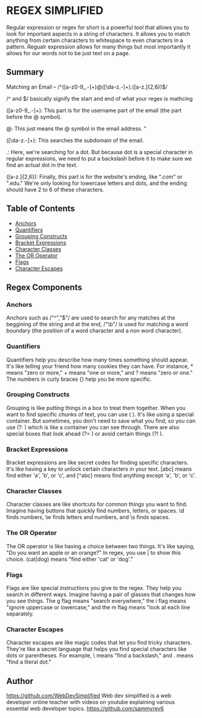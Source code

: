 # REGEX SIMPLIFIED
Regular expression or regex for short is a powerful tool that allows you to look for important aspects in a string of characters. It allows you to match anything from certain characters to whitespace to even characters in a pattern. Regualr expression allows for many things but most importantly it allows for our words not to be just text on a page.
## Summary
Matching an Email – /^([a-z0-9_\.-]+)@([\da-z\.-]+)\.([a-z\.]{2,6})$/

/^ and $/ basically signify the start and end of what your regex is mathcing

([a-z0-9_.-]+): This part is for the username part of the email (the part before the @ symbol).

@: This just means the @ symbol in the email address. "

([\da-z.-]+): This searches the subdomain of the email.

\.: Here, we're searching for a dot. But because dot is a special character in regular expressions, we need to put a backslash before it to make sure we find an actual dot in the text.

([a-z.]{2,6}): Finally, this part is for the website's ending, like ".com" or ".edu." We're only looking for lowercase letters and dots, and the ending should have 2 to 6 of these characters.



## Table of Contents

- [Anchors](#anchors)
- [Quantifiers](#quantifiers)
- [Grouping Constructs](#grouping-constructs)
- [Bracket Expressions](#bracket-expressions)
- [Character Classes](#character-classes)
- [The OR Operator](#the-or-operator)
- [Flags](#flags)
- [Character Escapes](#character-escapes)

## Regex Components

### Anchors
Anchors such as /"^","$"/ are used to search for any matches at the beggining of the string and at the end, /"\b"/ is used for matching a word boundary (the position of a word character and a non word character).
### Quantifiers
Quantifiers help you describe how many times something should appear. It's like telling your friend how many cookies they can have. For instance, * means "zero or more," + means "one or more," and ? means "zero or one." The numbers in curly braces {} help you be more specific.
### Grouping Constructs
Grouping is like putting things in a box to treat them together. When you want to find specific chunks of text, you can use ( ). It's like using a special container. But sometimes, you don't need to save what you find, so you can use (?: ) which is like a container you can see through. There are also special boxes that look ahead (?= ) or avoid certain things (?! ).
### Bracket Expressions
Bracket expressions are like secret codes for finding specific characters. It's like having a key to unlock certain characters in your text. [abc] means find either 'a', 'b', or 'c', and [^abc] means find anything except 'a', 'b', or 'c'.
### Character Classes
Character classes are like shortcuts for common things you want to find. Imagine having buttons that quickly find numbers, letters, or spaces. \d finds numbers, \w finds letters and numbers, and \s finds spaces.
### The OR Operator
The OR operator is like having a choice between two things. It's like saying, "Do you want an apple or an orange?" In regex, you use | to show this choice. (cat|dog) means "find either 'cat' or 'dog'."
### Flags
Flags are like special instructions you give to the regex. They help you search in different ways. Imagine having a pair of glasses that changes how you see things. The g flag means "search everywhere," the i flag means "ignore uppercase or lowercase," and the m flag means "look at each line separately.
### Character Escapes
Character escapes are like magic codes that let you find tricky characters. They're like a secret language that helps you find special characters like dots or parentheses. For example, \\ means "find a backslash," and \. means "find a literal dot."
## Author
https://github.com/WebDevSimplified
Web dev simplified is a web developer online teacher with videos on youtube explaining various essential web developer topics.
https://github.com/sammyrey6